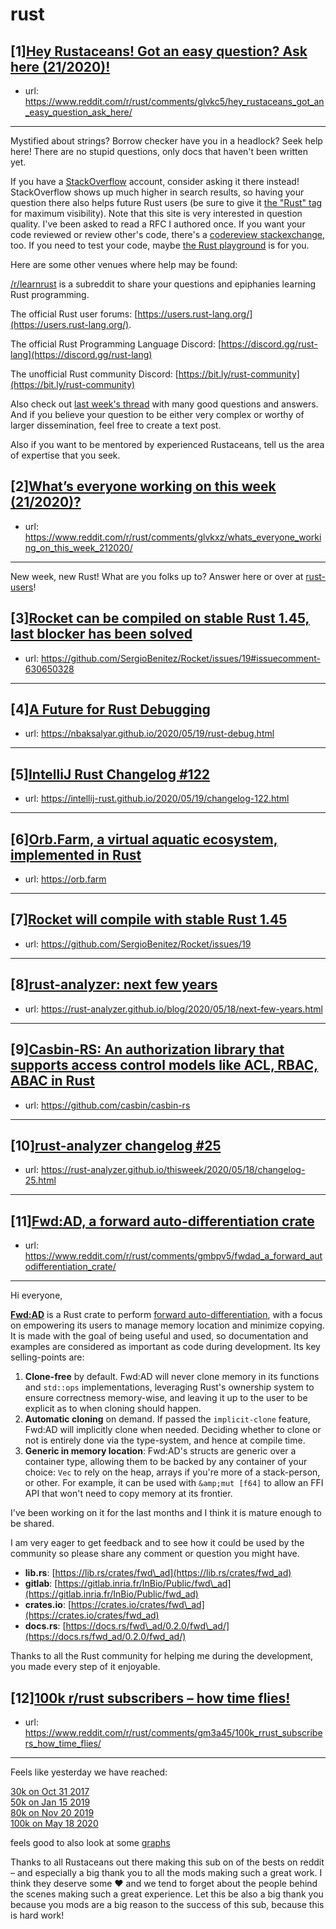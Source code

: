 # rust
## [1][Hey Rustaceans! Got an easy question? Ask here (21/2020)!](https://www.reddit.com/r/rust/comments/glvkc5/hey_rustaceans_got_an_easy_question_ask_here/)
- url: https://www.reddit.com/r/rust/comments/glvkc5/hey_rustaceans_got_an_easy_question_ask_here/
---
Mystified about strings? Borrow checker have you in a headlock? Seek help here! There are no stupid questions, only docs that haven't been written yet.

If you have a [StackOverflow](http://stackoverflow.com/) account, consider asking it there instead! StackOverflow shows up much higher in search results, so having your question there also helps future Rust users (be sure to give it [the "Rust" tag](http://stackoverflow.com/questions/tagged/rust) for maximum visibility). Note that this site is very interested in question quality. I've been asked to read a RFC I authored once. If you want your code reviewed or review other's code, there's a [codereview stackexchange](https://codereview.stackexchange.com/questions/tagged/rust), too. If you need to test your code, maybe [the Rust playground](https://play.rust-lang.org) is for you.

Here are some other venues where help may be found:

[/r/learnrust](https://www.reddit.com/r/learnrust) is a subreddit to share your questions and epiphanies learning Rust programming.

The official Rust user forums: [https://users.rust-lang.org/](https://users.rust-lang.org/).

The official Rust Programming Language Discord: [https://discord.gg/rust-lang](https://discord.gg/rust-lang)

The unofficial Rust community Discord: [https://bit.ly/rust-community](https://bit.ly/rust-community)

Also check out [last week's thread](https://reddit.com/r/rust/comments/ghw4v6/hey_rustaceans_got_an_easy_question_ask_here/) with many good questions and answers. And if you believe your question to be either very complex or worthy of larger dissemination, feel free to create a text post.

Also if you want to be mentored by experienced Rustaceans, tell us the area of expertise that you seek.
## [2][What’s everyone working on this week (21/2020)?](https://www.reddit.com/r/rust/comments/glvkxz/whats_everyone_working_on_this_week_212020/)
- url: https://www.reddit.com/r/rust/comments/glvkxz/whats_everyone_working_on_this_week_212020/
---
New week, new Rust! What are you folks up to? Answer here or over at [rust-users](https://users.rust-lang.org/t/whats-everyone-working-on-this-week-21-2020/42814?u=llogiq)!
## [3][Rocket can be compiled on stable Rust 1.45, last blocker has been solved](https://www.reddit.com/r/rust/comments/gmkpsg/rocket_can_be_compiled_on_stable_rust_145_last/)
- url: https://github.com/SergioBenitez/Rocket/issues/19#issuecomment-630650328
---

## [4][A Future for Rust Debugging](https://www.reddit.com/r/rust/comments/gmhdne/a_future_for_rust_debugging/)
- url: https://nbaksalyar.github.io/2020/05/19/rust-debug.html
---

## [5][IntelliJ Rust Changelog #122](https://www.reddit.com/r/rust/comments/gmmumk/intellij_rust_changelog_122/)
- url: https://intellij-rust.github.io/2020/05/19/changelog-122.html
---

## [6][Orb.Farm, a virtual aquatic ecosystem, implemented in Rust](https://www.reddit.com/r/rust/comments/gm4whz/orbfarm_a_virtual_aquatic_ecosystem_implemented/)
- url: https://orb.farm
---

## [7][Rocket will compile with stable Rust 1.45](https://www.reddit.com/r/rust/comments/gmlbg4/rocket_will_compile_with_stable_rust_145/)
- url: https://github.com/SergioBenitez/Rocket/issues/19
---

## [8][rust-analyzer: next few years](https://www.reddit.com/r/rust/comments/gm1nr6/rustanalyzer_next_few_years/)
- url: https://rust-analyzer.github.io/blog/2020/05/18/next-few-years.html
---

## [9][Casbin-RS: An authorization library that supports access control models like ACL, RBAC, ABAC in Rust](https://www.reddit.com/r/rust/comments/gmfdws/casbinrs_an_authorization_library_that_supports/)
- url: https://github.com/casbin/casbin-rs
---

## [10][rust-analyzer changelog #25](https://www.reddit.com/r/rust/comments/gm159f/rustanalyzer_changelog_25/)
- url: https://rust-analyzer.github.io/thisweek/2020/05/18/changelog-25.html
---

## [11][Fwd:AD, a forward auto-differentiation crate](https://www.reddit.com/r/rust/comments/gmbpv5/fwdad_a_forward_autodifferentiation_crate/)
- url: https://www.reddit.com/r/rust/comments/gmbpv5/fwdad_a_forward_autodifferentiation_crate/
---
Hi everyone,

[**Fwd:AD**](https://lib.rs/crates/fwd_ad) is a Rust crate to perform [forward auto-differentiation](https://en.wikipedia.org/wiki/Automatic_differentiation#Automatic_differentiation_using_dual_numbers), with a focus on empowering its users to manage memory location and minimize copying. It is made with the goal of being useful and used, so documentation and examples are considered as important as code during development. Its key selling-points are:

1. **Clone-free** by default. Fwd:AD will never clone memory in its functions and `std::ops` implementations, leveraging Rust's ownership system to ensure correctness memory-wise, and leaving it up to the user to be explicit as to when cloning should happen.
2. **Automatic cloning** on demand. If passed the `implicit-clone` feature, Fwd:AD will implicitly clone when needed. Deciding whether to clone or not is entirely done via the type-system, and hence at compile time.
3. **Generic in memory location**: Fwd:AD's structs are generic over a container type, allowing them to be backed by any container of your choice: `Vec` to rely on the heap, arrays if you're more of a stack-person, or other. For example, it can be used with `&amp;mut [f64]` to allow an FFI API that won't need to copy memory at its frontier.

I've been working on it for the last months and I think it is mature enough to be shared.

I am very eager to get feedback and to see how it could be used by the community so please share any comment or question you might have.

* **lib.rs**: [https://lib.rs/crates/fwd\_ad](https://lib.rs/crates/fwd_ad)
* **gitlab**: [https://gitlab.inria.fr/InBio/Public/fwd\_ad](https://gitlab.inria.fr/InBio/Public/fwd_ad)
* **crates.io**: [https://crates.io/crates/fwd\_ad](https://crates.io/crates/fwd_ad)
* **docs.rs**: [https://docs.rs/fwd\_ad/0.2.0/fwd\_ad/](https://docs.rs/fwd_ad/0.2.0/fwd_ad/)

Thanks to all the Rust community for helping me during the development, you made every step of it enjoyable.
## [12][100k r/rust subscribers – how time flies!](https://www.reddit.com/r/rust/comments/gm3a45/100k_rrust_subscribers_how_time_flies/)
- url: https://www.reddit.com/r/rust/comments/gm3a45/100k_rrust_subscribers_how_time_flies/
---
Feels like yesterday we have reached:

[30k on Oct 31 2017](https://www.reddit.com/r/rust/comments/79xw22/30k/)   
[50k on Jan 15 2019](https://www.reddit.com/r/rust/comments/agc1vq/congratulation_with_50k_rustaceans_on_reddit/)     
[80k on Nov 20 2019](https://www.reddit.com/r/rust/comments/dyx7qd/rrust_hit_80k_subscribers_yesterday/)     
[100k on May 18 2020](https://www.reddit.com/r/rust/comments/gm3a45/100k_rrust_subscribers_how_time_flies/)    

feels good to also look at some [graphs](https://subredditstats.com/r/rust)     

Thanks to all Rustaceans out there making this sub on of the bests on reddit – and especially a big thank you to all the mods making such a great work. I think they deserve some ❤️ and we tend to forget about the people behind the scenes making such a great experience. Let this be also a big thank you because you mods are a big reason to the success of this sub, because this is hard work!
